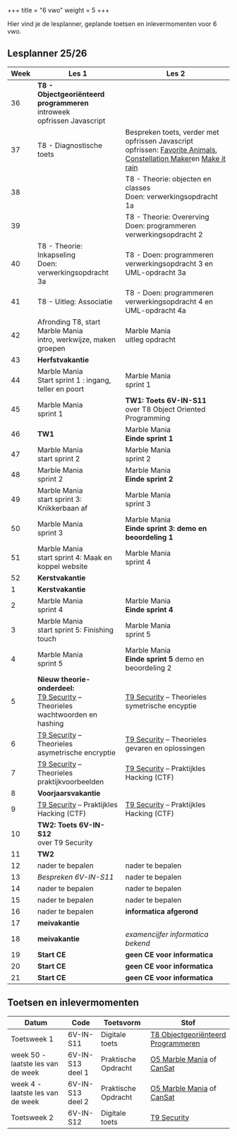+++
title = "6 vwo"
weight = 5
+++

Hier vind je de lesplanner, geplande toetsen en inlevermomenten voor 6 vwo.

<!--more-->

## Lesplanner 25/26

<!-- 
Tip voor het maken van nieuwe lesplanners:
Maak een bronbestand in Excel
Knip en plak de juiste kolommen naar een editor
Vervang tab door | (kan in texteditor maar ook in Word: knip en plak een tab in het zoeken veld en type | in vervangen veld)
Knip en plak het resultaat hieronder
-->



Week| Les 1 | Les 2
----|-------|------
36  | **T8 - Objectgeoriënteerd programmeren** <br/> introweek <br/> opfrissen Javascript||
37  | T8 - Diagnostische toets <br/> | Bespreken toets, verder met opfrissen Javascript opfrissen: [Favorite Animals](https://www.khanacademy.org/computing/computer-programming/programming/arrays/pc/challenge-favorite-animals), [Constellation Maker](https://www.khanacademy.org/computing/computer-programming/programming/arrays/pc/challenge-constellation-maker)en [Make it rain](https://www.khanacademy.org/computing/computer-programming/programming/arrays/pp/project-make-it-rain)
38  | |T8 - Theorie: objecten en classes<br/> Doen: verwerkingsopdracht 1a<br/> |T8 - Theorie: objectdiagrammen<br/> Doen: programmeren verwerkingsopdracht 1 en UML-opdracht 1a. Indien nodig: verder met opfrissen Javascript
39  | | T8 - Theorie: Overerving<br/>Doen: programmeren verwerkingsopdracht 2<br/> | Doen: programmeren verwerkingsopdracht 2 en UML-opdracht 2a.T8 - Uitleg: Overerving<br/>Opdracht: [Opdracht: 3 + 4](objectoriented_verwerkingsopdrachten) <br/>opfrissen: [Moles in Holes](https://www.khanacademy.org/computing/computer-programming/programming/functions/pc/challenge-moles-in-holes) en [Fish Tank](https://www.khanacademy.org/computing/computer-programming/programming/functions/pp/project-fish-tank)
40  | T8 - Theorie: Inkapseling<br/>Doen: verwerkingsopdracht 3a | T8 - Doen: programmeren verwerkingsopdracht 3 en UML-opdracht 3a
41  | T8 - Uitleg: Associatie | T8 - Doen: programmeren verwerkingsopdracht 4 en UML-opdracht 4a
42  | Afronding T8, start Marble Mania <br/>intro, werkwijze, maken groepen | Marble Mania <br/>uitleg opdracht
43  | **Herfstvakantie**||
44  | Marble Mania <br/>Start sprint 1 : ingang, teller en poort | Marble Mania<br/>sprint 1
45  | Marble Mania<br/>sprint 1 | **TW1: Toets 6V-IN-S11** <br/> over T8 Object Oriented Programming|
46  | **TW1**| Marble Mania <br/> **Einde sprint 1**
47  | Marble Mania<br/>start sprint 2 | Marble Mania<br/>sprint 2
48  | Marble Mania<br/>sprint 2 | Marble Mania<br/>**Einde sprint 2** 
49  | Marble Mania<br/>start sprint 3: Knikkerbaan af | Marble Mania<br/>sprint 3
50  | Marble Mania<br/>sprint 3 | Marble Mania<br/>**Einde sprint 3: demo en beoordeling 1**
51  | Marble Mania<br/>start sprint 4: Maak en koppel website | Marble Mania<br/>sprint 4
52  | **Kerstvakantie**||
1   | **Kerstvakantie**||
2   | Marble Mania <br/> sprint 4 | Marble Mania <br/>**Einde sprint 4** 
3   | Marble Mania <br/> start sprint 5: Finishing touch | Marble Mania <br/>sprint 5
4   | Marble Mania <br/>sprint 5 | Marble Mania <br/> **Einde sprint 5** demo en beoordeling 2
5   | **Nieuw theorie-onderdeel:** <br/>[T9 Security](/theorie/security/) – Theorieles wachtwoorden en hashing | [T9 Security](/theorie/security/) – Theorieles symetrische encyptie
6   | [T9 Security](/theorie/security/) – Theorieles asymetrische encryptie | [T9 Security](/theorie/security/) – Theorieles gevaren en oplossingen
7   | [T9 Security](/theorie/security/) – Theorieles praktijkvoorbeelden | [T9 Security](/theorie/security/) – Praktijkles Hacking (CTF)
8   | **Voorjaarsvakantie**|
9   | [T9 Security](/theorie/security/) – Praktijkles Hacking (CTF) | [T9 Security](/theorie/security/) – Praktijkles Hacking (CTF)
10  | **TW2: Toets 6V-IN-S12** <br/> over T9 Security |
11  | **TW2** ||
12  | nader te bepalen | nader te bepalen
13  | *Bespreken 6V-IN-S11* | nader te bepalen
14  | nader te bepalen | nader te bepalen
15  | nader te bepalen | nader te bepalen
16  | nader te bepalen | **informatica afgerond**
17  | **meivakantie** |
18  | **meivakantie** | *examencijfer informatica bekend*
19  | **Start CE** | **geen CE voor informatica**
20  | **Start CE** | **geen CE voor informatica**
21  | **Start CE** | **geen CE voor informatica**


<!--10  | [T9 Security](/theorie/security/) – Praktijkles Hacking (CTF) | [T9 Security](/theorie/security/) – Praktijkles Hacking (CTF)-->

## Toetsen en inlevermomenten

Datum        | Code     | Toetsvorm      | Stof
-------------|----------|----------------|-----
Toetsweek 1 | 6V-IN-S11 | Digitale toets | [T8 Objectgeoriënteerd Programmeren](/theorie/objectoriented/#leerdoelen)
week 50 - laatste les van de week | 6V-IN-S13 deel 1 | Praktische Opdracht | [O5 Marble Mania](/opdrachten/knikkerbaan/) of [CanSat](https://esero.nl/paginas/doe-mee-aan-de-cansat-competitie)
week 4 - laatste les van de week | 6V-IN-S13 deel 2 | Praktische Opdracht | [O5 Marble Mania](/opdrachten/knikkerbaan/) of [CanSat](https://esero.nl/paginas/doe-mee-aan-de-cansat-competitie)
Toetsweek 2 |6V-IN-S12 | Digitale toets | [T9 Security](/theorie/security/#leerdoelen) 
